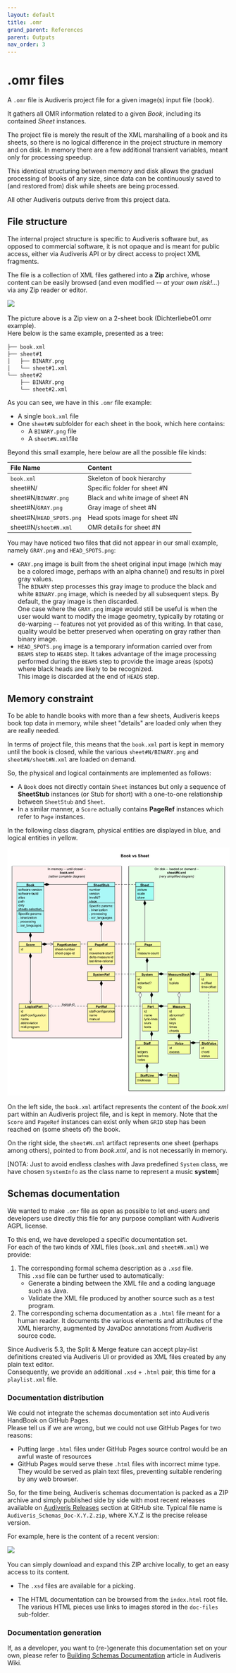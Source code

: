 ```yaml
---
layout: default
title: .omr
grand_parent: References
parent: Outputs
nav_order: 3
---
```

# .omr files

A `.omr` file is Audiveris project file for a given image(s) input file (book).

It gathers all OMR information related to a given *Book*, including its contained *Sheet* instances.

The project file is merely the result of the XML marshalling of a book and its sheets, so there
is no logical difference in the project structure in memory and on disk.
In memory there are a few additional transient variables, meant only for processing speedup.

This identical structuring between memory and disk allows the gradual processing of books of any size,
since data can be continuously saved to (and restored from) disk while sheets are being processed.

All other Audiveris outputs derive from this project data.

## File structure

The internal project structure is specific to Audiveris software but, as opposed to commercial
software, it is not opaque and is meant for public access, either via Audiveris API or by direct
access to project XML fragments.

The file is a collection of XML files gathered into a **Zip** archive, whose content can be easily
browsed (and even modified -- *at your own risk!...*) via any Zip reader or editor.

![](../assets/images/book_izarc.png)

The picture above is a Zip view on a 2-sheet book (Dichterliebe01.omr example).   
Here below is the same example, presented as a tree:

```
├── book.xml
├── sheet#1
│   ├── BINARY.png
│   └── sheet#1.xml
└── sheet#2
    ├── BINARY.png
    └── sheet#2.xml
```

As you can see, we have in this `.omr` file example:
- A single `book.xml` file
- One `sheet#N` subfolder for each sheet in the book, which here contains:
  - A `BINARY.png` file
  - A `sheet#N.xml`file

Beyond this small example, here below are all the possible file kinds:

| File Name                              | Content                                  |
| :----------------------------------    | :--------------------------------------- |
| `book.xml`                             | Skeleton of book hierarchy               |
| sheet#N/                               | Specific folder for sheet #N             |
| sheet#N/`BINARY.png`                   | Black and white image of sheet #N        |
| sheet#N/`GRAY.png`                     | Gray image of sheet #N                   |
| sheet#N/`HEAD_SPOTS.png`               | Head spots image for sheet #N            |
| sheet#N/`sheet#N.xml`                  | OMR details for sheet #N                 |

You may have noticed two files that did not appear in our small example,
namely `GRAY.png` and `HEAD_SPOTS.png`:

- `GRAY.png` image is built from the sheet original input image (which may be a colored image,
  perhaps with an alpha channel) and results in pixel gray values.  
  The `BINARY` step processes this gray image to produce the black and white `BINARY.png` image,
  which is needed by all subsequent steps.
  By default, the gray image is then discarded.   
  One case where the `GRAY.png` image would still be useful is when the user would want to modify
  the image geometry, typically by rotating or de-warping
  -- features not yet provided as of this writing.
  In that case, quality would be better preserved when operating on gray rather than binary image.
- `HEAD_SPOTS.png` image is a temporary information carried over from `BEAMS` step to `HEADS` step.
It takes advantage of the image processing performed during the `BEAMS` step to provide the
image areas (spots) where black heads are likely to be recognized.  
This image is discarded at the end of `HEADS` step.

## <a name="memory-constraint"></a>Memory constraint

To be able to handle books with more than a few sheets, Audiveris keeps book top data in memory,
while sheet "details" are loaded only when they are really needed.

In terms of project file, this means that the `book.xml` part is kept in memory until the book is
closed, while the various `sheet#N/BINARY.png` and `sheet#N/sheet#N.xml` are loaded on demand.

So, the physical and logical containments are implemented as follows:

* A `Book` does not directly contain `Sheet` instances but only a sequence of **SheetStub**
instances (or Stub for short) with a one-to-one relationship between `SheetStub` and `Sheet`.
* In a similar manner, a `Score` actually contains **PageRef** instances which refer to `Page`
instances.

In the following class diagram, physical entities are displayed in blue,
and logical entities in yellow.

![](../assets/images/Book-vs-Sheet.png)

On the left side, the `book.xml` artifact represents the content of the *book.xml* part within an
Audiveris project file, and is kept in memory.
Note that the `Score` and `PageRef` instances can exist only when `GRID` step has been reached on
(some sheets of) the book.

On the right side, the `sheet#N.xml` artifact represents one sheet (perhaps among others), pointed
to from *book.xml*, and is not necessarily in memory.

[NOTA: Just to avoid endless clashes with Java predefined `System` class, we have chosen `SystemInfo`
as the class name to represent a music **system**]

## Schemas documentation

We wanted to make `.omr` file  as open as possible to let end-users and developers use directly
this file for any purpose compliant with Audiveris AGPL license.

To this end, we have developed a specific documentation set.   
For each of the two kinds of XML files (`book.xml` and `sheet#N.xml`) we provide:

1. The corresponding formal schema description as a `.xsd` file.  
    This `.xsd` file can be further used to automatically:
     - Generate a binding between the XML file and a coding language such as Java.
     - Validate the XML file produced by another source such as a test program.
2. The corresponding schema documentation as a `.html` file meant for a human reader.
    It documents the various elements and attributes of the XML hierarchy,
    augmented by JavaDoc annotations from Audiveris source code.

Since Audiveris 5.3, the Split & Merge feature can accept play-list definitions created via
Audiveris UI or provided as XML files created by any plain text editor.   
Consequently, we provide an additional `.xsd` + `.html` pair, this time for a `playlist.xml` file.

### Documentation distribution

We could not integrate the schemas documentation set into Audiveris HandBook on GitHub Pages.   
Please tell us if we are wrong, but we could not use GitHub Pages for two reasons:
- Putting large `.html` files under GitHub Pages source control would be an awful waste of resources
- GitHub Pages would serve these `.html` files with incorrect mime type.   
  They would be served as plain text files, preventing suitable rendering by any web browser.

So, for the time being, Audiveris schemas documentation is packed as a ZIP archive and simply
published side by side with most recent releases available on
[Audiveris Releases](https://github.com/Audiveris/audiveris/releases) section
at GitHub site.
Typical file name is `Audiveris_Schemas_Doc-X.Y.Z.zip`, where X.Y.Z is the precise release version.

For example, here is the content of a recent version:

![](../assets/images/schemas_doc_zip.png)

You can simply download and expand this ZIP archive locally, to get an easy access to its content.

- The `.xsd` files are available for a picking.

- The HTML documentation can be browsed from the `index.html` root file.
  The various HTML pieces use links to images stored in the `doc-files` sub-folder.


### Documentation generation

If, as a developer, you want to (re-)generate this documentation set on your own, please refer to
[Building Schemas Documentation](https://github.com/Audiveris/audiveris/wiki/Schemas-Documentation)
article in Audiveris Wiki.
